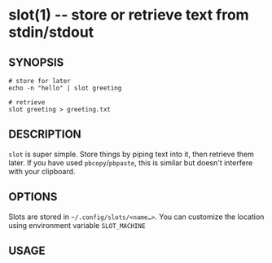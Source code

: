 slot(1) -- store or retrieve text from stdin/stdout
========

SYNOPSIS
-----

    # store for later
    echo -n "hello" | slot greeting

    # retrieve
    slot greeting > greeting.txt

DESCRIPTION
-----
`slot` is super simple. Store things by piping text into it, then retrieve them later. If you have used `pbcopy`/`pbpaste`, this is similar but doesn't interfere with your clipboard.

OPTIONS
-----

Slots are stored in `~/.config/slots/<name…>`. You can customize the location using environment variable `SLOT_MACHINE`

USAGE
-----

